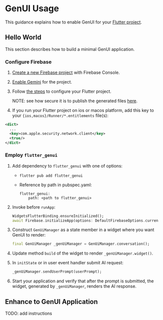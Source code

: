# GenUI Usage

This guidance explains how to enable GenUI for your
[Flutter project](https://docs.flutter.dev/reference/create-new-app).

## Hello World

This section describes how to build a minimal
GenUI application.

### Configure Firebase

1. [Create a new Firebase project](https://support.google.com/appsheet/answer/10104995) with Firebase Console.

1. [Enable Gemini](https://firebase.google.com/docs/gemini-in-firebase/set-up-gemini)
for the project.

1. Follow [the steps](https://firebase.google.com/docs/flutter/setup)
to configure your Flutter project.

    NOTE: see how secure it is to publish the generated files
    [here](https://firebase.google.com/docs/projects/learn-more#config-files-objects).

1. If you run your Flutter project on ios or macos platform, add this key to your
`{ios,macos}/Runner/*.entitlements` file(s):

  ```xml
  <dict>
    ...
    <key>com.apple.security.network.client</key>
    <true/>
  </dict>
  ```

### Employ `flutter_genui`

1. Add dependency to `flutter_genui` with one of options:

    * `flutter pub add flutter_genui`

    * Reference by path in pubspec.yaml:

      ```
      flutter_genui:
          path: <path to flutter_genui>
      ```

1. Invoke before `runApp`:

    ```dart
    WidgetsFlutterBinding.ensureInitialized();
    await Firebase.initializeApp(options: DefaultFirebaseOptions.currentPlatform);
    ```

1. Construct `GenUiManager` as a state member in a widget where
you want GenUI to render:

    ```dart
    final GenUiManager _genUiManager = GenUiManager.conversation();
    ```

1. Update method `build` of the widget to render `_genUiManager.widget()`.

1. In `initState` or in user event handler submit AI request:

    ```dart
    _genUiManager.sendUserPrompt(userPrompt);
    ```

1. Start your application and verify that after the prompt is submitted,
the widget, generated by `_genUiManager`, renders the AI response.

## Enhance to GenUI Application

TODO: add instructions
